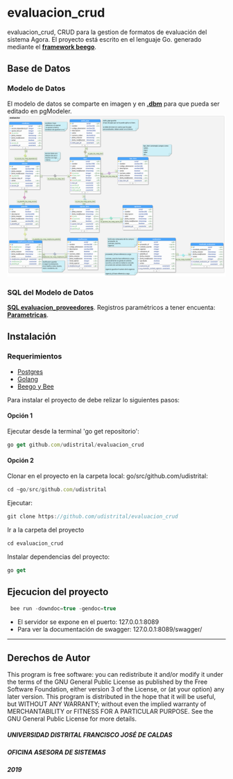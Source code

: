 # evaluacion_crud

evaluacion_crud, CRUD para la gestion de formatos de evaluación del sistema Agora. El proyecto está escrito en el lenguaje Go. generado mediante el **[framework beego](https://beego.me/)**.

## Base de Datos

### Modelo de Datos
El modelo de datos se comparte en imagen y en **[.dbm](https://drive.google.com/open?id=1Td88yP3jA7Y_kbAzPaOxE2nn41Teu7tl)** para que pueda ser editado en pgModeler.
![](evaluacion_proveedores.png)
### SQL del Modelo de Datos
**[SQL evaluacion_proveedores](https://drive.google.com/open?id=1mZLmSuDIbQzwIidVCA29c9LCFWljMZoG)**.
Registros paramétricos a tener encuenta: **[Parametricas](https://drive.google.com/open?id=1gUK_4g_-vU1LwKsgO_xsMG0yUWGADm9OZRF3fiDRBXg)**.

## Instalación

### Requerimientos
- [Postgres](https://www.postgresql.org/)
- [Golang](https://github.com/udistrital/introduccion_oas/blob/master/instalacion_de_herramientas/golang.md)
- [Beego y Bee](https://github.com/udistrital/introduccion_oas/blob/master/instalacion_de_herramientas/beego.md)


Para instalar el proyecto de debe relizar lo siguientes pasos:
#### Opción 1

Ejecutar desde la terminal 'go get repositorio':
```javascript
go get github.com/udistrital/evaluacion_crud
```

#### Opción 2

Clonar en el proyecto en la carpeta local: go/src/github.com/udistrital:
```javascript
cd ~go/src/github.com/udistrital 
```

Ejecutar:
```javascript
git clone https://github.com/udistrital/evaluacion_crud
```

Ir a la carpeta del proyecto
```javascript
cd evaluacion_crud
```
Instalar dependencias del proyecto:
```javascript
go get
```

## Ejecucion del proyecto

```javascript
 bee run -downdoc=true -gendoc=true
```
- El servidor se expone en el puerto: 127.0.0.1:8089
- Para ver la documentación de swagger: 127.0.0.1:8089/swagger/


<hr>

## Derechos de Autor

This program is free software: you can redistribute it and/or modify it under the terms of the GNU General Public License as published by the Free Software Foundation, either version 3 of the License, or (at your option) any later version.
This program is distributed in the hope that it will be useful, but WITHOUT ANY WARRANTY; without even the implied warranty of MERCHANTABILITY or FITNESS FOR A PARTICULAR PURPOSE. See the GNU General Public License for more details.

##### UNIVERSIDAD DISTRITAL FRANCISCO JOSÉ DE CALDAS
##### OFICINA ASESORA DE SISTEMAS
##### 2019